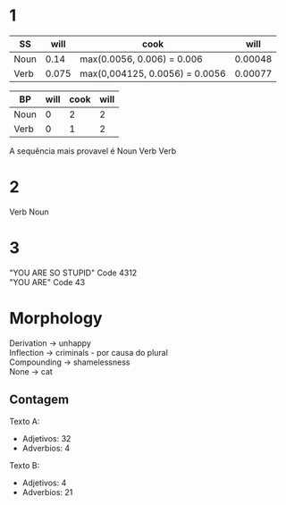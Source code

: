 # 1

| SS   | will  | cook                           | will    |
| ---- | ----- | ------------------------------ | ------- |
| Noun | 0.14  | max(0.0056, 0.006) = 0.006     | 0.00048 |
| Verb | 0.075 | max(0,004125, 0.0056) = 0.0056 | 0.00077 |

| BP   | will | cook | will |
| ---- | ---- | ---- | ---- |
| Noun | 0    | 2    | 2    |
| Verb | 0    | 1    | 2    |

A sequência mais provavel é Noun Verb Verb

# 2

Verb Noun

# 3

"YOU ARE SO STUPID" Code 4312<br>
"YOU ARE" Code 43

# Morphology

Derivation -> unhappy<br>
Inflection -> criminals - por causa do plural<br>
Compounding -> shamelessness<br>
None -> cat

## Contagem

Texto A:

- Adjetivos: 32
- Adverbios: 4

Texto B:

- Adjetivos: 4
- Adverbios: 21
